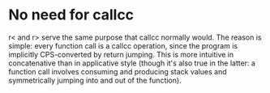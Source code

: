# No need for callcc

r< and r> serve the same purpose that callcc normally would. The reason is
simple: every function call is a callcc operation, since the program is
implicitly CPS-converted by return jumping. This is more intuitive in
concatenative than in applicative style (though it's also true in the latter: a
function call involves consuming and producing stack values and symmetrically
jumping into and out of the function).